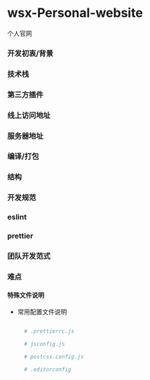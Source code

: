# wsx-Personal-website

个人官网

### 开发初衷/背景

### 技术栈

### 第三方插件

### 线上访问地址

### 服务器地址

### 编译/打包

### 结构

### 开发规范

### eslint

### prettier

### 团队开发范式

### 难点

#### 特殊文件说明

-   常用配置文件说明

    ```bash

      # .prettierrc.js

      # jsconfig.js

      # postcss.config.js

      # .editorconfig

    ```
